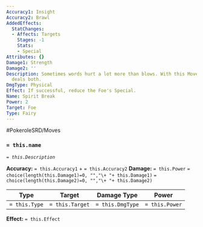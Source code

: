 ```yaml
---
Accuracy1: Insight
Accuracy2: Brawl
AddedEffects:
  StatChanges:
  - Affects: Targets
    Stages: -1
    Stats:
    - Special
Attributes: {}
Damage1: Strength
Damage2: ''
Description: Sometimes words hurt a lot more than blows. With this Move the Pokemon
  deals both.
DmgType: Physical
Effect: If successful, reduce the Foe's Special.
Name: Spirit Break
Power: 2
Target: Foe
Type: Fairy
---
```


#PokeroleSRD/Moves

### `= this.name` 
*`= this.Description`*

**Accuracy:** `= this.Accuracy1` + `= this.Accuracy2`
**Damage:** `= this.Power` `= choice(length(this.Damage1)=0, "","\+ "+ this.Damage1)` `= choice(length(this.Damage2)=0, "","\+ "+ this.Damage2)`

| Type          | Target          | Damage Type          | Power          |
| ------------- | --------------- | ---------------- | -------------- |
| `= this.Type` | `= this.Target` | `= this.DmgType` | `= this.Power` | 

**Effect:** `= this.Effect`